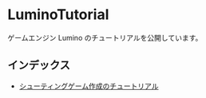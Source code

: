 ﻿LuminoTutorial
====================

ゲームエンジン Lumino のチュートリアルを公開しています。

インデックス
--------------------

- [シューティングゲーム作成のチュートリアル](ShootingGame/Readme.md)

